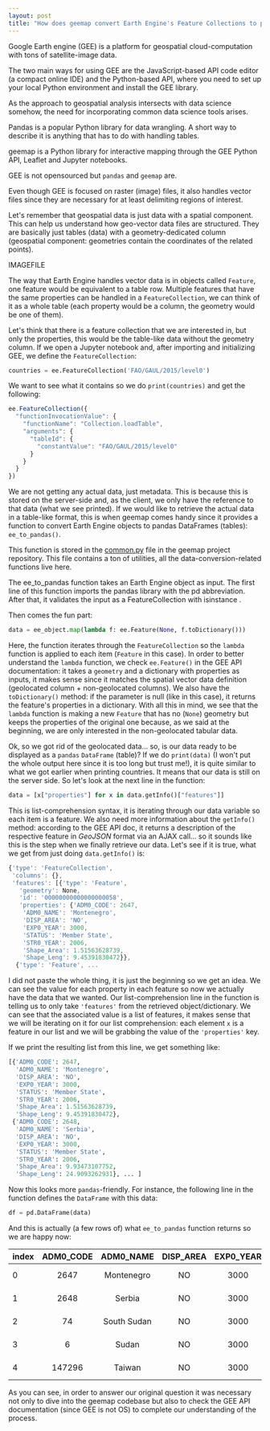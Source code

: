 ```yaml
---
layout: post
title: "How does geemap convert Earth Engine's Feature Collections to pandas DataFrames ?"
---
```

Google Earth engine (GEE) is a platform for geospatial cloud-computation with tons of satellite-image data. 

The two main ways for using GEE are the JavaScript-based API code editor (a compact online IDE) and the Python-based API, where you need to set up your local Python environment and install the GEE library. 

As the approach to geospatial analysis intersects with data science somehow, the need for incorporating common data science tools arises. 

Pandas is a popular Python library for data wrangling. A short way to describe it is anything that has to do with handling tables. 

geemap is a Python library for interactive mapping through the GEE Python API, Leaflet and Jupyter notebooks. 

GEE is not opensourced but `pandas` and `geemap` are.

Even though GEE is focused on raster (image) files, it also handles vector files since they are necessary for at least delimiting regions of interest. 

Let's remember that geospatial data is just data with a spatial component. This can help us understand how geo-vector data files are structured. They are basically just tables (data) with a geometry-dedicated column (geospatial component: geometries contain the coordinates of the related points). 

IMAGEFILE

The way that Earth Engine handles vector data is in objects called `Feature`, one feature would be equivalent to a table row. Multiple features that have the same properties can be handled in a `FeatureCollection`, we can think of it as a whole table (each property would be a column, the geometry would be one of them).

Let's think that there is a feature collection that we are interested in, but only the properties, this would be the table-like data without the geometry column. If we open a Jupyter notebook and, after importing and initializing GEE, we define the `FeatureCollection`:

```python
countries = ee.FeatureCollection('FAO/GAUL/2015/level0')
```

We want to see what it contains so we do `print(countries)` and get the following:

```jsx
ee.FeatureCollection({
  "functionInvocationValue": {
    "functionName": "Collection.loadTable",
    "arguments": {
      "tableId": {
        "constantValue": "FAO/GAUL/2015/level0"
      }
    }
  }
})
```

We are not getting any actual data, just metadata. This is because this is stored on the server-side and, as the client, we only have the reference to that data (what we see printed). If we would like to retrieve the actual data in a table-like format, this is when geemap comes handy since it provides a function to convert Earth Engine objects to pandas DataFrames (tables): `ee_to_pandas()`.

This function is stored in the [common.py](http://common.py) file in the geemap project repository. This file contains a ton of utilities, all the data-conversion-related functions live here. 

The ee_to_pandas function takes an Earth Engine object as input. The first line of this function imports the pandas library with the pd abbreviation. After that, it validates the input as a FeatureCollection with isinstance .

Then comes the fun part: 

```python
data = ee_object.map(lambda f: ee.Feature(None, f.toDictionary()))
```

Here, the function iterates through the `FeatureCollection` so the `lambda` function is applied to each item (`Feature` in this case). In order to better understand the `lambda` function, we check `ee.Feature()` in the GEE API documentation: it takes a `geometry` and a dictionary with properties as inputs, it makes sense since it matches the spatial vector data definition (geolocated column + non-geolocated columns). We also have the `toDictionary()` method: if the parameter is null (like in this case), it returns the feature's properties in a dictionary. With all this in mind, we see that the `lambda` function is making a new `Feature` that has no (`None`) geometry but keeps the properties of the original one because, as we said  at the beginning, we are only interested in the non-geolocated tabular data. 

Ok, so we got rid of the geolocated data... so, is our data ready to be displayed as a `pandas` `DataFrame` (table)? If we do `print(data)` (I won't put the whole output here since it is too long but trust me!), it is quite similar to what we got earlier when printing countries. It means that our data is still on the server side. So let's look at the next line in the function:

```python
data = [x["properties"] for x in data.getInfo()["features"]]
```

This is list-comprehension syntax, it is iterating through our data variable so each item is a feature. We also need more information about the `getInfo()` method: according to the GEE API doc, it returns a description of the respective feature in *GeoJSON* format via an AJAX call... so it sounds like this is the step when we finally retrieve our data. Let's see if it is true, what we get from just doing `data.getInfo()` is:

```jsx
{'type': 'FeatureCollection',
 'columns': {},
 'features': [{'type': 'Feature',
   'geometry': None,
   'id': '00000000000000000058',
   'properties': {'ADM0_CODE': 2647,
    'ADM0_NAME': 'Montenegro',
    'DISP_AREA': 'NO',
    'EXP0_YEAR': 3000,
    'STATUS': 'Member State',
    'STR0_YEAR': 2006,
    'Shape_Area': 1.51563628739,
    'Shape_Leng': 9.45391830472}},
  {'type': 'Feature', ...
```

I did not paste the whole thing, it is just the beginning so we get an idea. We can see the value for each property in each feature so now we actually have the data that we wanted. Our list-comprehension line in the function is telling us to only take `'features'` from the retrieved object/dictionary. We can see that the associated value is a list of features, it makes sense that we will be iterating on it for our list comprehension: each element `x` is a feature in our list and we will be grabbing the value of the `'properties'` key. 

If we print the resulting list from this line, we get something like:

```python
[{'ADM0_CODE': 2647,
  'ADM0_NAME': 'Montenegro',
  'DISP_AREA': 'NO',
  'EXP0_YEAR': 3000,
  'STATUS': 'Member State',
  'STR0_YEAR': 2006,
  'Shape_Area': 1.51563628739,
  'Shape_Leng': 9.45391830472},
 {'ADM0_CODE': 2648,
  'ADM0_NAME': 'Serbia',
  'DISP_AREA': 'NO',
  'EXP0_YEAR': 3000,
  'STATUS': 'Member State',
  'STR0_YEAR': 2006,
  'Shape_Area': 9.93473107752,
  'Shape_Leng': 24.9093262931}, ... ]
```

Now this looks more `pandas`-friendly. For instance, the following line in the function defines the `DataFrame` with this data:

```python
df = pd.DataFrame(data)
```

And this is actually (a few rows of) what `ee_to_pandas` function returns so we are happy now:

index   |   ADM0_CODE  |	ADM0_NAME   |	DISP_AREA   |	EXP0_YEAR   |	STATUS  |	STR0_YEAR   |	Shape_Area  |	Shape_Leng  |
|:------|:------:|:------:|:------:|:------:|:------:|:------:|:------:|:------:|
|0	|2647	|Montenegro     |NO	|3000	|Member State	|2006	|1.515636	|9.453918|
|1	|2648	|Serbia 	|NO	|3000	|Member State	|2006	|9.934731	|24.909326|
|2	|74	    |South Sudan	|NO	|3000	|Member State	|2011	|51.599166	|46.905431|
|3	|6	    |Sudan	|NO	|3000	|Member State	|2011	|155.888802	|81.910242|
|4	|147296	|Taiwan	|NO	|3000	|CN Province	|1000	|3.199821	|13.751702|

As you can see, in order to answer our original question it was necessary not only to dive into the geemap codebase but also to check the GEE API documentation (since GEE is not OS) to complete our understanding of the process.
